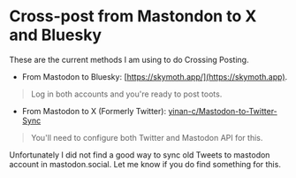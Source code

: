 # Cross-post from Mastondon to X and Bluesky

These are the current methods I am using to do Crossing Posting.

- From Mastodon to Bluesky: [https://skymoth.app/](https://skymoth.app).

> Log in both accounts and you're ready to post toots.

- From Mastodon to X (Formerly Twitter): [yinan-c/Mastodon-to-Twitter-Sync](https://github.com/yinan-c/Mastodon-to-Twitter-Sync)

> You'll need to configure both Twitter and Mastodon API for this. 

Unfortunately I did not find a good way to sync old Tweets to mastodon account in mastodon.social. Let me know if you do find something for this.
